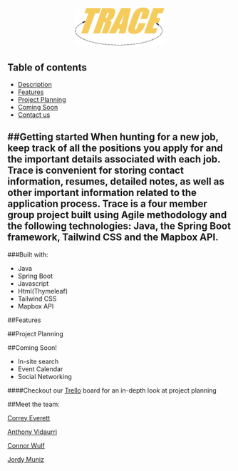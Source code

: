 <h1 align="center">
  <a href="http://www.job-trace.org"><img src="https://raw.githubusercontent.com/TraceCapstone/Trace/main/src/main/resources/static/img/traceLogo.png" alt="Trace" width="200"></a>
</h1>

Table of contents
---

- [Description](#getting-started)
- [Features](#features)
- [Project Planning](#)
- [Coming Soon](#coming-soon) 
- [Contact us](#meet-the-team)

##Getting started 
When hunting for a new job, keep track of all the positions you apply for and the
important details associated with each job. Trace is convenient for storing contact information,
resumes, detailed notes, as well as other important information related to the application
process. Trace is a four member group project built using Agile methodology and the following
technologies: Java, the Spring Boot framework, Tailwind CSS and the Mapbox API.
---
###Built with:
- Java
- Spring Boot
- Javascript
- Html(Thymeleaf)
- Tailwind CSS
- Mapbox API

##Features

##Project Planning

##Coming Soon!
- In-site search
- Event Calendar
- Social Networking 

####Checkout our [Trello](https://trello.com/b/7RZwJwaF/trace-kanban-board) board for an in-depth look at project planning 

##Meet the team:

[Correy Everett](https://github.com/correyEverett)

[Anthony Vidaurri](https://github.com/AntonioVRI)

[Connor Wulf](https://github.com/ConWulf)

[Jordy Muniz](https://github.com/jordysolis96)
